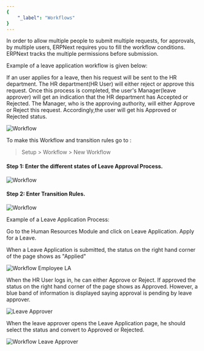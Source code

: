 ```yaml
---
{
	"_label": "Workflows"
}
---
```

In order to allow multiple people to submit  multiple requests, for approvals, by multiple users, ERPNext requires you to fill the workflow conditions. ERPNext tracks the multiple permissions before submission.

Example of a leave application workflow is given below:

If an user  applies for a leave, then his request will be sent to the HR department. The HR department(HR User) will either reject or approve this request. Once this process is completed, the user's Manager(leave approver) will get an indication that the HR department has Accepted or Rejected. The Manager, who is the approving authority, will either Approve or Reject this request. Accordingly,the user will get his Approved or Rejected status. 

![Workflow](img/workflow-leave-fl.jpg)




To make this Workflow and transition rules go to :

 > Setup > Workflow > New Workflow


#### Step 1: Enter the different states of Leave Approval Process.


 ![Workflow](img/workflow-leave1.png)



#### Step 2: Enter Transition Rules.


![Workflow](img/workflow-leave2.png)


Example of a Leave Application Process:

Go to the Human Resources Module and click on Leave Application. Apply for a Leave.

When a Leave Application is submitted, the status on the right hand corner of the page shows as "Applied"

![Workflow Employee LA](img/workflow-employee-la.png)

When the HR User logs in,  he can either Approve or Reject. If approved the status on the right hand corner of the page shows as Approved. However, a blue band of information is displayed saying approval is pending by leave approver.

![Leave Approver](img/workflow-hr-user-la.png)


When the leave approver opens the Leave Application page, he should select the status and convert to Approved or Rejected.

![Workflow Leave Approver](img/workflow-leave-approver-la.png)


